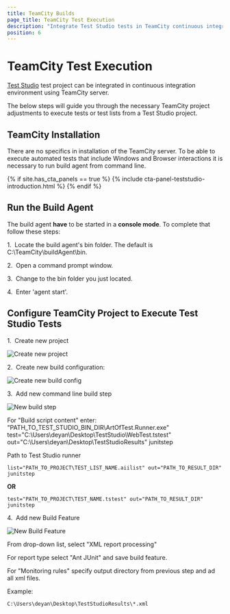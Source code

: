 ```yaml
---
title: TeamCity Builds
page_title: TeamCity Test Execution
description: "Integrate Test Studio tests in TeamCity continuous integration. Execute Test Studio tests with TeamCity."
position: 6
---
```

# TeamCity Test Execution

<a href="http://www.telerik.com/teststudio" target="_blank">Test Studio</a> test project can be integrated in continuous integration environment using TeamCity server.

The below steps will guide you through the necessary TeamCity project adjustments to execute tests or test lists from a Test Studio project.

## TeamCity Installation

There are no specifics in installation of the TeamCity server. To be able to execute automated tests that include Windows and Browser interactions it is necessary to run build agent from command line.

{% if site.has_cta_panels == true %}
{% include cta-panel-teststudio-introduction.html %}
{% endif %}

## Run the Build Agent

The build agent **have** to be started in a **console mode**. To complete that follow these steps:

1.&nbsp; Locate the build agent's bin folder. The default is C:\TeamCity\buildAgent\bin.

2.&nbsp; Open a command prompt window.

3.&nbsp; Change to the bin folder you just located.

4.&nbsp; Enter 'agent start'.

## Configure TeamCity Project to Execute Test Studio Tests

1.&nbsp; Create new project

![Create new project][1]

2.&nbsp; Create new build configuration:

![Create new build config][2]

3.&nbsp; Add new command line build step

![New build step][3]

For "Build script content" enter:
"PATH_TO_TEST_STUDIO_BIN_DIR\ArtOfTest.Runner.exe" test="C:\Users\deyan\Desktop\TestStudio\WebTest.tstest" out="C:\Users\deyan\Desktop\TestStudioResults" junitstep

Path to Test Studio runner

```
list="PATH_TO_PROJECT\TEST_LIST_NAME.aiilist" out="PATH_TO_RESULT_DIR"  junitstep
```

**OR**

```
test="PATH_TO_PROJECT\TEST_NAME.tstest" out="PATH_TO_RESULT_DIR" junitstep
```

4.&nbsp; Add new Build Feature

![New Build Feature][4]

From drop-down list, select "XML report processing"

For report type select "Ant JUnit" and save build feature.

For "Monitoring rules" specify output directory from previous step and ad all xml files.

Example:
```
C:\Users\deyan\Desktop\TestStudioResults\*.xml
```

[1]: /img/advanced-topics/build-server/team-city-builds/New_project.png
[2]: /img/advanced-topics/build-server/team-city-builds/New_Build_config.png
[3]: /img/advanced-topics/build-server/team-city-builds/New_build_step.png
[4]: /img/advanced-topics/build-server/team-city-builds/New_Build_Feature.png
